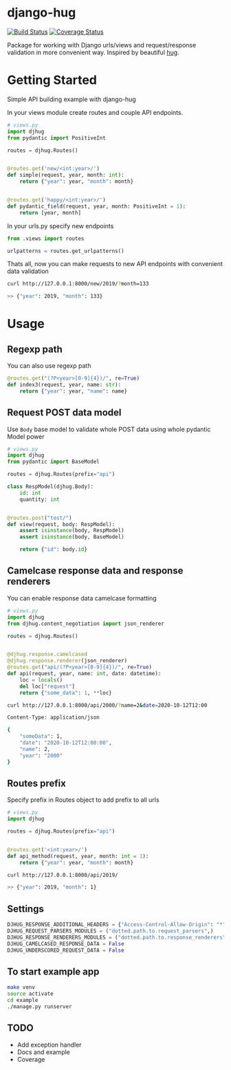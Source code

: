 django-hug
==========================
[![Build Status](https://api.cirrus-ci.com/github/jounderwood/django-hug.svg?branch=master)](https://cirrus-ci.com/github/jounderwood/django-hug)
[![Coverage Status](https://coveralls.io/repos/github/jounderwood/django-hug/badge.svg?branch=master)](https://coveralls.io/github/jounderwood/django-hug?branch=master)

Package for working with Django urls/views and request/response validation in more convenient way. 
Inspired by beautiful [hug](https://github.com/timothycrosley/hug).


Getting Started
===================
Simple API building example with django-hug

In your views module create routes and couple API endpoints. 
```python
# views.py
import djhug
from pydantic import PositiveInt

routes = djhug.Routes()


@routes.get('new/<int:year>/')
def simple(request, year, month: int):
    return {"year": year, "month": month}


@routes.get('happy/<int:year>/')
def pydantic_field(request, year, month: PositiveInt = 1):
    return [year, month]
```

In your urls.py specify new endpoints
```python
from .views import routes

urlpatterns = routes.get_urlpatterns()
```

Thats all, now you can make requests to new API endpoints with convenient data validation
```bash
curl http://127.0.0.1:8000/new/2019/?month=133

>> {"year": 2019, "month": 133}
```

Usage
=====
## Regexp path
You can also use regexp path
```python
@routes.get("(?P<year>[0-9]{4})/", re=True)
def index3(request, year, name: str):
    return {"year": year, "name": name}
```

## Request POST data model 
Use `Body` base model to validate whole POST data using whole pydantic Model power

```python
# views.py
import djhug
from pydantic import BaseModel

routes = djhug.Routes(prefix="api")

class RespModel(djhug.Body):
    id: int
    quantity: int


@routes.post("test/")
def view(request, body: RespModel):
    assert isinstance(body, RespModel)
    assert isinstance(body, BaseModel)

    return {"id": body.id}
```

## Camelcase response data and response renderers 
You can enable response data camelcase formatting

```python
# views.py
import djhug
from djhug.content_negotiation import json_renderer

routes = djhug.Routes()


@djhug.response.camelcased
@djhug.response.renderer(json_renderer)
@routes.get("api/(?P<year>[0-9]{4})/", re=True)
def api(request, year, name: int, date: datetime):
    loc = locals()
    del loc["request"]
    return {"some_data": 1, **loc}
```
```bash
curl http://127.0.0.1:8000/api/2000/?name=2&date=2020-10-12T12:00

Content-Type: application/json

{
    "someData": 1,
    "date": "2020-10-12T12:00:00",
    "name": 2,
    "year": "2000"
}
```

## Routes prefix
Specify prefix in Routes object to add prefix to all urls
```python
# views.py
import djhug

routes = djhug.Routes(prefix="api")


@routes.get('<int:year>/')
def api_method(request, year, month: int = 1):
    return {"year": year, "month": month}
```
```bash
curl http://127.0.0.1:8000/api/2019/

>> {"year": 2019, "month": 1}
```

## Settings
```python
DJHUG_RESPONSE_ADDITIONAL_HEADERS = {"Access-Control-Allow-Origin": "*"}
DJHUG_REQUEST_PARSERS_MODULES = ("dotted.path.to.request_parsers",)
DJHUG_RESPONSE_RENDERERS_MODULES = ("dotted.path.to.response_renderers",)
DJHUG_CAMELCASED_RESPONSE_DATA = False
DJHUG_UNDERSCORED_REQUEST_DATA = False
```

## To start example app
```bash
make venv
source activate
cd example
./manage.py runserver
```

## TODO
* Add exception handler
* Docs and example
* Coverage
